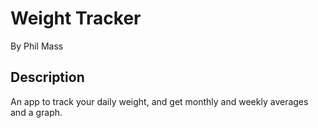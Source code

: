 # Weight Tracker
By Phil Mass

## Description
An app to track your daily weight, and get monthly and weekly averages and a graph.
